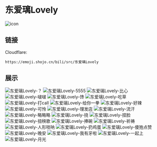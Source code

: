# 东爱璃Lovely
![icon](https://emoji.shojo.cn/bili/src/东爱璃Lovely/icon.png)
## 链接
Cloudflare:
```
https://emoji.shojo.cn/bili/src/东爱璃Lovely
```
## 展示
![东爱璃Lovely-？](https://emoji.shojo.cn/bili/src/东爱璃Lovely/东爱璃Lovely-？.png)
![东爱璃Lovely-5555](https://emoji.shojo.cn/bili/src/东爱璃Lovely/东爱璃Lovely-5555.png)
![东爱璃Lovely-比心](https://emoji.shojo.cn/bili/src/东爱璃Lovely/东爱璃Lovely-比心.png)
![东爱璃Lovely-啵啵](https://emoji.shojo.cn/bili/src/东爱璃Lovely/东爱璃Lovely-啵啵.png)
![东爱璃Lovely-馋](https://emoji.shojo.cn/bili/src/东爱璃Lovely/东爱璃Lovely-馋.png)
![东爱璃Lovely-吃草](https://emoji.shojo.cn/bili/src/东爱璃Lovely/东爱璃Lovely-吃草.png)
![东爱璃Lovely-打call](https://emoji.shojo.cn/bili/src/东爱璃Lovely/东爱璃Lovely-打call.png)
![东爱璃Lovely-给你一拳](https://emoji.shojo.cn/bili/src/东爱璃Lovely/东爱璃Lovely-给你一拳.png)
![东爱璃Lovely-好辣](https://emoji.shojo.cn/bili/src/东爱璃Lovely/东爱璃Lovely-好辣.png)
![东爱璃Lovely-可怜](https://emoji.shojo.cn/bili/src/东爱璃Lovely/东爱璃Lovely-可怜.png)
![东爱璃Lovely-理发店](https://emoji.shojo.cn/bili/src/东爱璃Lovely/东爱璃Lovely-理发店.png)
![东爱璃Lovely-流汗](https://emoji.shojo.cn/bili/src/东爱璃Lovely/东爱璃Lovely-流汗.png)
![东爱璃Lovely-略略略](https://emoji.shojo.cn/bili/src/东爱璃Lovely/东爱璃Lovely-略略略.png)
![东爱璃Lovely-挠](https://emoji.shojo.cn/bili/src/东爱璃Lovely/东爱璃Lovely-挠.png)
![东爱璃Lovely-捏脸](https://emoji.shojo.cn/bili/src/东爱璃Lovely/东爱璃Lovely-捏脸.png)
![东爱璃Lovely-扭秧歌](https://emoji.shojo.cn/bili/src/东爱璃Lovely/东爱璃Lovely-扭秧歌.png)
![东爱璃Lovely-捧碗](https://emoji.shojo.cn/bili/src/东爱璃Lovely/东爱璃Lovely-捧碗.png)
![东爱璃Lovely-祈祷](https://emoji.shojo.cn/bili/src/东爱璃Lovely/东爱璃Lovely-祈祷.png)
![东爱璃Lovely-人形唢呐](https://emoji.shojo.cn/bili/src/东爱璃Lovely/东爱璃Lovely-人形唢呐.png)
![东爱璃Lovely-扔鸡蛋](https://emoji.shojo.cn/bili/src/东爱璃Lovely/东爱璃Lovely-扔鸡蛋.png)
![东爱璃Lovely-傻狍点赞](https://emoji.shojo.cn/bili/src/东爱璃Lovely/东爱璃Lovely-傻狍点赞.png)
![东爱璃Lovely-晚安](https://emoji.shojo.cn/bili/src/东爱璃Lovely/东爱璃Lovely-晚安.png)
![东爱璃Lovely-我有牙啦](https://emoji.shojo.cn/bili/src/东爱璃Lovely/东爱璃Lovely-我有牙啦.png)
![东爱璃Lovely-一起上](https://emoji.shojo.cn/bili/src/东爱璃Lovely/东爱璃Lovely-一起上.png)
![东爱璃Lovely-月光](https://emoji.shojo.cn/bili/src/东爱璃Lovely/东爱璃Lovely-月光.png)
